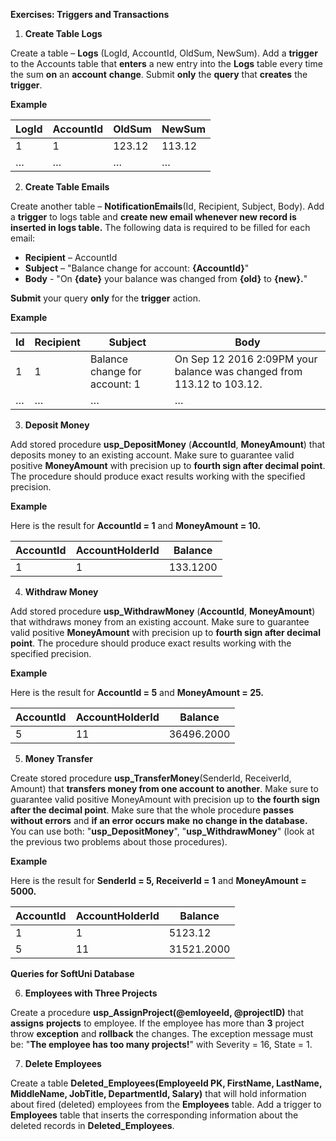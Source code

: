 ﻿
**Exercises: Triggers and Transactions** 

1. **Create Table Logs** 

Create a table – **Logs** (LogId, AccountId, OldSum, NewSum). Add a **trigger** to the Accounts table that **enters** a new entry into the **Logs** table every time the sum **on** an **account** **change**. Submit **only** the **query** that **creates** the **trigger**. 

**Example** 



|**LogId** |**AccountId** |**OldSum** |**NewSum** |
| - | - | - | - |
|1 |1 |123.12 |113.12 |
|… |… |… |… |
2. **Create Table Emails** 

Create another table – **NotificationEmails**(Id, Recipient, Subject, Body). Add a **trigger** to logs table and **create new email whenever new record is inserted in logs table.** The following data is required to be filled for each email: 

- **Recipient** – AccountId 
- **Subject** – "Balance change for account: **{AccountId}**" 
- **Body** - "On **{date}** your balance was changed from **{old}** to **{new}.**" 

**Submit** your query **only** for the **trigger** action. 

**Example** 



|**Id** |**Recipient** |**Subject** |**Body** |
| - | - | - | - |
|1 |1 |Balance change for account: 1 |On Sep 12 2016 2:09PM your balance was changed from 113.12 to 103.12. |
|… |… |… |… |
3. **Deposit Money** 

Add stored procedure **usp\_DepositMoney** (**AccountId**, **MoneyAmount**) that deposits money to an existing account. Make sure to guarantee valid positive **MoneyAmount** with precision up to **fourth sign after decimal point**. The procedure should produce exact results working with the specified precision. 

**Example** 

Here is the result for **AccountId = 1** and **MoneyAmount = 10.** 



|**AccountId** |**AccountHolderId** |**Balance** |
| - | - | - |
|1 |1 |133.1200 |
4. **Withdraw Money** 

Add stored procedure **usp\_WithdrawMoney** (**AccountId**, **MoneyAmount**) that withdraws money from an existing account. Make sure to guarantee valid positive **MoneyAmount** with precision up to **fourth sign after decimal point**. The procedure should produce exact results working with the specified precision. 

**Example** 

Here is the result for **AccountId = 5** and **MoneyAmount = 25.** 

|**AccountId** |**AccountHolderId** |**Balance** |
| - | - | - |
|5 |11 |36496.2000 |
5. **Money Transfer** 

Create stored procedure **usp\_TransferMoney**(SenderId, ReceiverId, Amount) that **transfers money from one account to another**. Make sure to guarantee valid positive MoneyAmount with precision up to **the fourth sign after the decimal point**. Make sure that the whole procedure **passes without errors** and **if an error occurs make** **no change in the database.** You can use both: "**usp\_DepositMoney**", "**usp\_WithdrawMoney**" (look at the previous two problems about those procedures).  

**Example** 

Here is the result for **SenderId = 5, ReceiverId = 1** and **MoneyAmount = 5000.** 



|**AccountId** |**AccountHolderId** |**Balance** |
| - | - | - |
|1 |1 |5123.12 |
|5 |11 |31521.2000 |
**Queries for SoftUni Database** 

6. **Employees with Three Projects** 

Create a procedure **usp\_AssignProject(@emloyeeId, @projectID)** that **assigns** **projects** to employee. If the employee has more than **3** project throw **exception** and **rollback** the changes. The exception message must be: "**The employee has too many projects!**" with Severity = 16, State = 1. 

7. **Delete Employees** 

Create a table **Deleted\_Employees(EmployeeId PK, FirstName, LastName, MiddleName, JobTitle, DepartmentId, Salary)** that will hold information about fired (deleted) employees from the **Employees** table. Add a trigger to **Employees** table that inserts the corresponding information about the deleted records in **Deleted\_Employees**. 
